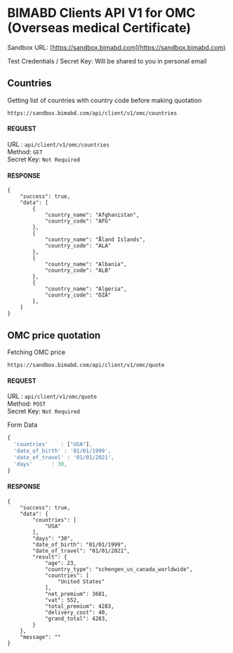 # BIMABD Clients API V1 for OMC (Overseas medical Certificate)


Sandbox URL: [https://sandbox.bimabd.com](https://sandbox.bimabd.com)

Test Credentials / Secret Key: Will be shared to you in personal email


## Countries       

Getting list of countries with country code before making quotation 

~~~
https://sandbox.bimabd.com/api/client/v1/omc/countries
~~~

#### REQUEST       

URL : `api/client/v1/omc/countries`               
Method: `GET`             
Secret Key: `Not Required`                   

#### RESPONSE

~~~
{
    "success": true,
    "data": [
        {
            "country_name": "Afghanistan",
            "country_code": "AFG"
        },
        {
            "country_name": "Åland Islands",
            "country_code": "ALA"
        },
        {
            "country_name": "Albania",
            "country_code": "ALB"
        },
        {
            "country_name": "Algeria",
            "country_code": "DZA"
        },
    ]
}
~~~


## OMC price quotation

Fetching OMC price 

~~~
https://sandbox.bimabd.com/api/client/v1/omc/quote
~~~

#### REQUEST       

URL : `api/client/v1/omc/quote`               
Method: `POST`             
Secret Key: `Not Required`                   

Form Data     
~~~js
{
  'countries'    : ["USA"],
  'date_of_birth' : '01/01/1999',
  'date_of_travel' : '01/01/2021',
  'days'      : 30,
}
~~~


#### RESPONSE

~~~
{
    "success": true,
    "data": {
        "countries": [
            "USA"
        ],
        "days": "30",
        "date_of_birth": "01/01/1999",
        "date_of_travel": "01/01/2021",
        "result": {
            "age": 23,
            "country_type": "schengen_us_canada_worldwide",
            "countries": [
                "United States"
            ],
            "net_premium": 3681,
            "vat": 552,
            "total_premium": 4283,
            "delivery_cost": 40,
            "grand_total": 4283,
        }
    },
    "message": ""
}
~~~

